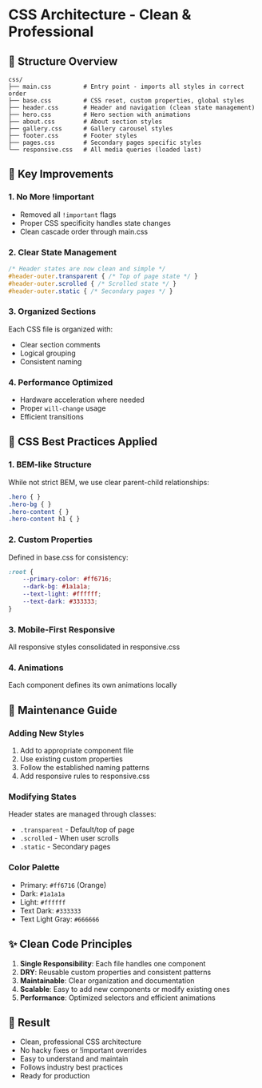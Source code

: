 # CSS Architecture - Clean & Professional

## 📐 Structure Overview

```
css/
├── main.css         # Entry point - imports all styles in correct order
├── base.css         # CSS reset, custom properties, global styles
├── header.css       # Header and navigation (clean state management)
├── hero.css         # Hero section with animations
├── about.css        # About section styles
├── gallery.css      # Gallery carousel styles
├── footer.css       # Footer styles
├── pages.css        # Secondary pages specific styles
└── responsive.css   # All media queries (loaded last)
```

## 🎯 Key Improvements

### 1. **No More !important**
- Removed all `!important` flags
- Proper CSS specificity handles state changes
- Clean cascade order through main.css

### 2. **Clear State Management**
```css
/* Header states are now clean and simple */
#header-outer.transparent { /* Top of page state */ }
#header-outer.scrolled { /* Scrolled state */ }
#header-outer.static { /* Secondary pages */ }
```

### 3. **Organized Sections**
Each CSS file is organized with:
- Clear section comments
- Logical grouping
- Consistent naming

### 4. **Performance Optimized**
- Hardware acceleration where needed
- Proper `will-change` usage
- Efficient transitions

## 📝 CSS Best Practices Applied

### 1. **BEM-like Structure**
While not strict BEM, we use clear parent-child relationships:
```css
.hero { }
.hero-bg { }
.hero-content { }
.hero-content h1 { }
```

### 2. **Custom Properties**
Defined in base.css for consistency:
```css
:root {
    --primary-color: #ff6716;
    --dark-bg: #1a1a1a;
    --text-light: #ffffff;
    --text-dark: #333333;
}
```

### 3. **Mobile-First Responsive**
All responsive styles consolidated in responsive.css

### 4. **Animations**
Each component defines its own animations locally

## 🔧 Maintenance Guide

### Adding New Styles
1. Add to appropriate component file
2. Use existing custom properties
3. Follow the established naming patterns
4. Add responsive rules to responsive.css

### Modifying States
Header states are managed through classes:
- `.transparent` - Default/top of page
- `.scrolled` - When user scrolls
- `.static` - Secondary pages

### Color Palette
- Primary: `#ff6716` (Orange)
- Dark: `#1a1a1a`
- Light: `#ffffff`
- Text Dark: `#333333`
- Text Light Gray: `#666666`

## ✨ Clean Code Principles

1. **Single Responsibility**: Each file handles one component
2. **DRY**: Reusable custom properties and consistent patterns
3. **Maintainable**: Clear organization and documentation
4. **Scalable**: Easy to add new components or modify existing ones
5. **Performance**: Optimized selectors and efficient animations

## 🚀 Result

- Clean, professional CSS architecture
- No hacky fixes or !important overrides
- Easy to understand and maintain
- Follows industry best practices
- Ready for production